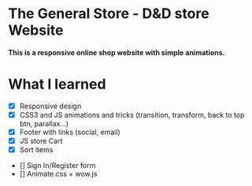 # The General Store - D&D store Website
#### This is a responsive online shop website with simple animations.

# What I learned

 * [x] Responsive design
 * [x] CSS3 and JS animations and tricks (transition, transform, back to top btn, parallax...)
 * [x] Footer with links (social, email)
 * [x] JS store Cart
 * [x] Sort items
 * [] Sign In/Register form
 * [] Animate.css + wow.js

